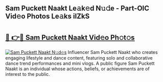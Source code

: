 ## Sam Puckett Naakt Le𝚊k𝚎d N𝚞𝚍e - Part-OIC Vid𝚎o Photos Le𝚊ks iIZkS

# <h2><a href="http://fb1r3gm.evod.top/?m=Sam+Puckett+Naakt">🔗 👉🔴 Sam Puckett Naakt Vid𝚎o Ph𝚘t𝚘s</a></h2>

[![Sam Puckett Naakt N𝚞d𝚎s](https://i.imgur.com/8V9OHl7.gif)](http://fb1r3gm.evod.top/?m=Sam+Puckett+Naakt)
Influencer Sam Puckett Naakt who creates engaging lifestyle and dance content, featuring solo and collaborative dance trend performances and mini vlogs. A public figure Sam Puckett Naakt is an individual whose actions, beliefs, or achievements are of interest to the public. 
